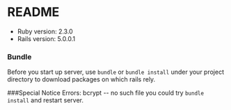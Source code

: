 # README
* Ruby version: 2.3.0
* Rails version: 5.0.0.1

### Bundle
Before you start up server, use `bundle` or `bundle install` under your project directory to download packages on which rails rely.<br>

###Special Notice
    Errors: bcrypt -- no such file 
you could try `bundle install` and restart server.



